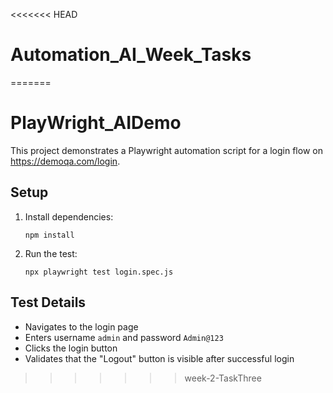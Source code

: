 <<<<<<< HEAD
# Automation_AI_Week_Tasks
=======
# PlayWright_AIDemo

This project demonstrates a Playwright automation script for a login flow on https://demoqa.com/login.

## Setup

1. Install dependencies:
   ```
   npm install
   ```

2. Run the test:
   ```
   npx playwright test login.spec.js
   ```

## Test Details
- Navigates to the login page
- Enters username `admin` and password `Admin@123`
- Clicks the login button
- Validates that the "Logout" button is visible after successful login 
>>>>>>> week-2-TaskThree

